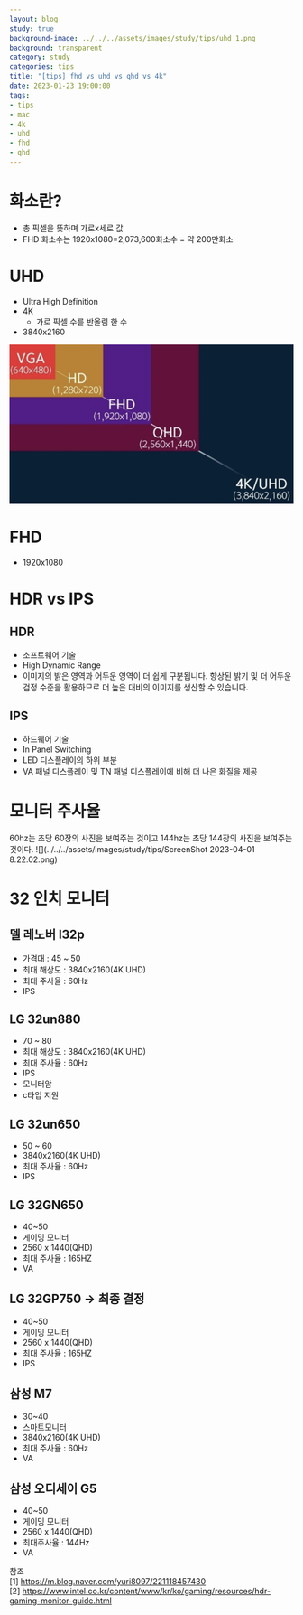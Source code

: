 ```yaml
---
layout: blog
study: true
background-image: ../../../assets/images/study/tips/uhd_1.png
background: transparent
category: study
categories: tips
title: "[tips] fhd vs uhd vs qhd vs 4k"
date: 2023-01-23 19:00:00
tags:
- tips
- mac
- 4k
- uhd
- fhd
- qhd
---
```


# 화소란?
- 총 픽셀을 뜻하며 가로x세로 값
- FHD 화소수는 1920x1080=2,073,600화소수 = 약 200만화소

# UHD
- Ultra High Definition
- 4K
    - 가로 픽셀 수를 반올림 한 수
- 3840x2160


![](../../../assets/images/study/tips/uhd_1.png)
<!-- {: width="50%" height="50%"}   -->

# FHD
- 1920x1080

# HDR vs IPS
## HDR
- 소프트웨어 기술
- High Dynamic Range
- 이미지의 밝은 영역과 어두운 영역이 더 쉽게 구분됩니다. 향상된 밝기 및 더 어두운 검정 수준을 활용하므로 더 높은 대비의 이미지를 생산할 수 있습니다.

## IPS
- 하드웨어 기술
- In Panel Switching
- LED 디스플레이의 하위 부분
- VA 패널 디스플레이 및 TN 패널 디스플레이에 비해 더 나은 화질을 제공

# 모니터 주사율
60hz는 초당 60장의 사진을 보여주는 것이고 144hz는 초당 144장의 사진을 보여주는 것이다.
![](../../../assets/images/study/tips/ScreenShot 2023-04-01 8.22.02.png)


# 32 인치 모니터

## 델 레노버 l32p
- 가격대 : 45 ~ 50
- 최대 해상도 : 3840x2160(4K UHD)
- 최대 주사율 : 60Hz 
- IPS

## LG 32un880 
- 70 ~ 80
- 최대 해상도 : 3840x2160(4K UHD)
- 최대 주사율 : 60Hz 
- IPS
- 모니터암
- c타입 지원

## LG 32un650
- 50 ~ 60
- 3840x2160(4K UHD)
- 최대 주사율 : 60Hz
- IPS 

## LG 32GN650  
- 40~50
- 게이밍 모니터
- 2560 x 1440(QHD)
- 최대 주사율 : 165HZ
- VA

## LG 32GP750 -> 최종 결정
- 40~50
- 게이밍 모니터
- 2560 x 1440(QHD)
- 최대 주사율 : 165HZ
- IPS

## 삼성 M7 
- 30~40
- 스마트모니터
- 3840x2160(4K UHD)
- 최대 주사율 : 60Hz
- VA 

## 삼성 오디세이 G5
- 40~50
- 게이밍 모니터
- 2560 x 1440(QHD)
- 최대주사율 : 144Hz
- VA

참조  
[1] https://m.blog.naver.com/yuri8097/221118457430  
[2] https://www.intel.co.kr/content/www/kr/ko/gaming/resources/hdr-gaming-monitor-guide.html

